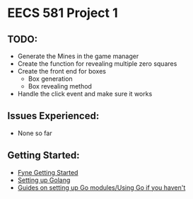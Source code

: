 # EECS 581 Project 1

## TODO:
- Generate the Mines in the game manager
- Create the function for revealing multiple zero squares
- Create the front end for boxes
    - Box generation
    - Box revealing method
- Handle the click event and make sure it works

## Issues Experienced:

- None so far

## Getting Started:

- [Fyne Getting Started](https://docs.fyne.io/started/)
- [Setting up Golang](https://go.dev/doc/tutorial/getting-started)
- [Guides on setting up Go modules/Using Go if you haven't](https://go.dev/doc/tutorial/create-module)
